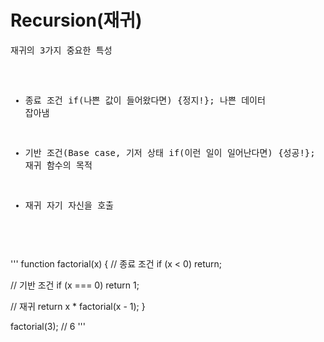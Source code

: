 <h1>Recursion(재귀)</h1>
<pre>
재귀의 3가지 중요한 특성

- 종료 조건
if(나쁜 값이 들어왔다면) {정지!};
나쁜 데이터 잡아냄

- 기반 조건(Base case, 기저 상태
if(이런 일이 일어난다면) {성공!};
재귀 함수의 목적

- 재귀
자기 자신을 호출
</pre>
'''
function factorial(x) {
  // 종료 조건
  if (x < 0) return;
  
  // 기반 조건
  if (x === 0) return 1;
  
  // 재귀
  return x * factorial(x - 1);
}

factorial(3);
// 6
'''
